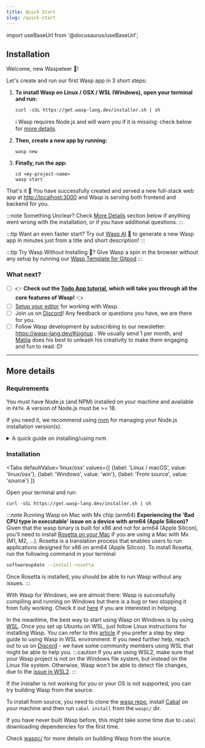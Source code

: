 ```yaml
---
title: Quick Start
slug: /quick-start
---
```


import useBaseUrl from '@docusaurus/useBaseUrl';

## Installation

Welcome, new Waspeteer 🐝!

Let's create and run our first Wasp app in 3 short steps:

1. **To install Wasp on Linux / OSX / WSL (Windows), open your terminal and run:**

   ```shell
   curl -sSL https://get.wasp-lang.dev/installer.sh | sh
   ```

   ℹ️ Wasp requires Node.js and will warn you if it is missing: check below for [more details](#requirements).

2. **Then, create a new app by running:**

   ```shell
   wasp new
   ```

3. **Finally, run the app:**

   ```shell
   cd <my-project-name>
   wasp start
   ```

That's it 🎉 You have successfully created and served a new full-stack web app at <http://localhost:3000> and Wasp is serving both frontend and backend for you.

:::note Something Unclear?
  Check [More Details](#more-details) section below if anything went wrong with the installation, or if you have additional questions.
:::

:::tip Want an even faster start?
  Try out [Wasp AI](../wasp-ai/creating-new-app.md) 🤖 to generate a new Wasp app in minutes just from a title and short description!
:::

:::tip Try Wasp Without Installing 🤔?
  Give Wasp a spin in the browser without any setup by running our [Wasp Template for Gitpod](https://github.com/wasp-lang/gitpod-template)
:::


### What next?

 - [ ] 👉 **Check out the [Todo App tutorial](../tutorial/01-create.md), which will take you through all the core features of Wasp!** 👈
 - [ ] [Setup your editor](./editor-setup.md) for working with Wasp.
 - [ ] Join us on [Discord](https://discord.gg/rzdnErX)! Any feedback or questions you have, we are there for you.
 - [ ] Follow Wasp development by subscribing to our newsletter: https://wasp-lang.dev/#signup . We usually send 1 per month, and [Matija](https://github.com/matijaSos) does his best to unleash his creativity to make them engaging and fun to read :D!

------

## More details

### Requirements

You must have Node.js (and NPM) installed on your machine and available in `PATH`.
A version of Node.js must be >= 18.

If you need it, we recommend using [nvm](https://github.com/nvm-sh/nvm) for managing your Node.js installation version(s).

<details>
  <summary style={{cursor: 'pointer', 'textDecoration': 'underline'}}>
    A quick guide on installing/using nvm
  </summary>
  <div>

  Install nvm via your OS package manager (`apt`, `pacman`, `homebrew`, ...) or via the [nvm](https://github.com/nvm-sh/nvm#install--update-script) install script.

  Then, install a version of Node.js that you need:
  ```shell
  nvm install 20
  ```

  Finally, whenever you need to ensure a specific version of Node.js is used, run:
  ```shell
  nvm use 20
  ```
  to set the Node.js version for the current shell session.

  You can run
  ```shell
  node -v
  ```
  to check the version of Node.js currently being used in this shell session.

  Check NVM repo for more details: https://github.com/nvm-sh/nvm.

  </div>
</details>


### Installation

<Tabs
  defaultValue='linux/osx'
  values={[
    {label: 'Linux / macOS', value: 'linux/osx'},
    {label: 'Windows', value: 'win'},
    {label: 'From source', value: 'source'}
  ]}
>
  <TabItem value='linux/osx'>

Open your terminal and run:

```shell
curl -sSL https://get.wasp-lang.dev/installer.sh | sh
```

:::note Running Wasp on Mac with Mx chip (arm64)
**Experiencing the 'Bad CPU type in executable' issue on a device with arm64 (Apple Silicon)?**
Given that the wasp binary is built for x86 and not for arm64 (Apple Silicon), you'll need to install [Rosetta on your Mac](https://support.apple.com/en-us/HT211861) if you are using a Mac with Mx (M1, M2, ...). Rosetta is a translation process that enables users to run applications designed for x86 on arm64 (Apple Silicon). To install Rosetta, run the following command in your terminal
```bash
softwareupdate --install-rosetta
```
Once Rosetta is installed, you should be able to run Wasp without any issues.
:::

  </TabItem>

  <TabItem value='win'>

With Wasp for Windows, we are almost there: Wasp is successfully compiling and running on Windows but there is a bug or two stopping it from fully working. Check it out [here](https://github.com/wasp-lang/wasp/issues/48) if you are interested in helping.

In the meantime, the best way to start using Wasp on Windows is by using [WSL](https://learn.microsoft.com/en-us/windows/wsl/install). Once you set up Ubuntu on WSL, just follow Linux instructions for installing Wasp. You can refer to this [article](https://wasp-lang.dev/blog/2023/11/21/guide-windows-development-wasp-wsl) if you prefer a step by step guide to using Wasp in WSL environment. If you need further help, reach out to us on [Discord](https://discord.gg/rzdnErX) - we have some community members using WSL that might be able to help you.
:::caution
  If you are using WSL2, make sure that your Wasp project is not on the Windows file system, but instead on the Linux file system. Otherwise, Wasp won't be able to detect file changes, due to the [issue in WSL2](https://github.com/microsoft/WSL/issues/4739).
:::

  </TabItem>

  <TabItem value='source'>

If the installer is not working for you or your OS is not supported, you can try building Wasp from the source.

To install from source, you need to clone the [wasp repo](https://github.com/wasp-lang/wasp), install [Cabal](https://cabal.readthedocs.io/en/stable/getting-started.html) on your machine and then run `cabal install` from the `waspc/` dir.

If you have never built Wasp before, this might take some time due to `cabal` downloading dependencies for the first time.

Check [waspc/](https://github.com/wasp-lang/wasp/tree/main/waspc) for more details on building Wasp from the source.

  </TabItem>
</Tabs>
